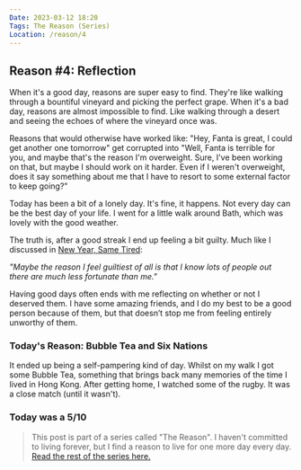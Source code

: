 ```yaml
---
Date: 2023-03-12 18:20
Tags: The Reason (Series)
Location: /reason/4
---
```


## Reason #4: Reflection
When it's a good day, reasons are super easy to find. They're like walking through a bountiful vineyard and picking the perfect grape. When it's a bad day, reasons are almost impossible to find. Like walking through a desert and seeing the echoes of where the vineyard once was.

Reasons that would otherwise have worked like: "Hey, Fanta is great, I could get another one tomorrow" get corrupted into "Well, Fanta is terrible for you, and maybe that's the reason I'm overweight. Sure, I've been working on that, but maybe I should work on it harder. Even if I weren't overweight, does it say something about me that I have to resort to some external factor to keep going?"

Today has been a bit of a lonely day. It's fine, it happens. Not every day can be the best day of your life. I went for a little walk around Bath, which was lovely with the good weather. 

The truth is, after a good streak I end up feeling a bit guilty. Much like I discussed in [New Year, Same Tired](2022/12/new-year-same-tired):

*"Maybe the reason I feel guiltiest of all is that I know lots of people out there are much less fortunate than me."*

Having good days often ends with me reflecting on whether or not I deserved them. I have some amazing friends, and I do my best to be a good person because of them, but that doesn’t stop me from feeling entirely unworthy of them. 

### Today's Reason: Bubble Tea and Six Nations
It ended up being a self-pampering kind of day. Whilst on my walk I got some Bubble Tea, something that brings back many memories of the time I lived in Hong Kong. After getting home, I watched some of the rugby. It was a close match (until it wasn't).

### Today was a 5/10

>This post is part of a series called "The Reason". I haven't committed to living forever, but I find a reason to live for one more day every day. [Read the rest of the series here.](/reason/)